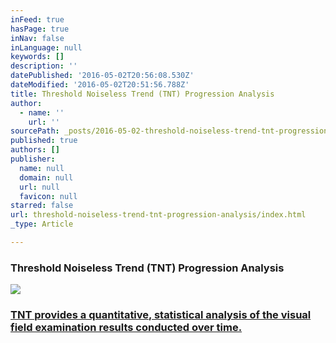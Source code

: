 ```yaml
---
inFeed: true
hasPage: true
inNav: false
inLanguage: null
keywords: []
description: ''
datePublished: '2016-05-02T20:56:08.530Z'
dateModified: '2016-05-02T20:51:56.788Z'
title: Threshold Noiseless Trend (TNT) Progression Analysis
author:
  - name: ''
    url: ''
sourcePath: _posts/2016-05-02-threshold-noiseless-trend-tnt-progression-analysis.md
published: true
authors: []
publisher:
  name: null
  domain: null
  url: null
  favicon: null
starred: false
url: threshold-noiseless-trend-tnt-progression-analysis/index.html
_type: Article

---
```

### Threshold Noiseless Trend (TNT) Progression Analysis
![](https://s3-us-west-2.amazonaws.com/the-grid-img/p/ab3c414181e9aac1ad5f39f6fa8626f2b02a9fa1.jpg)

### [TNT provides a quantitative, statistical analysis of the visual field examination results conducted over time.][0]

[0]: http://www.oculus.de/en/products/perimetry/centerfield-2/perimetry-software/threshold-noiseless-trend-tnt-progression-analysis/#produkte_navi